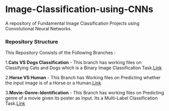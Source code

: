 # Image-Classification-using-CNNs
A repository of Fundamental Image Classification Projects using Convolutional Neural Networks.

### Repository Structure

This Repository Consists of the Following Branches :

1.**Cats VS Dogs Classification** - This branch has working files on Classifying Cats and Dogs which is a Binary Image Classification Task.[Link](https://github.com/omkaranustoop/Image-Classification-using-CNN-Architectures/tree/Cats-VS-Dogs-Classification)

2.**Horse VS Human** - This Branch has Working files on Predicting whether the input image is of a Horse or a Human.[Link](https://github.com/omkaranustoop/Image-Classification-using-CNN-Architectures/tree/Horses-VS-Human)

3.**Movie-Genre-Identification** - This Branch has working files on Predicting genre of a movie given its poster as Input. Its a Multi-Label Classification Task.[Link](https://github.com/omkaranustoop/Image-Classification-using-CNN-Architectures/tree/Movie-Genre-Identificaton-from-Posters)
